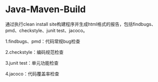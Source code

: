 # Java-Maven-Build

通过执行clean install site构建程序并生成html格式的报告，包括findbugs、pmd、checkstyle、junit test、jacoco。

1.findbugs、pmd：代码常规bug检查

2.checkstyle：编码规范检查

3.junit test：单元功能检查

4.jacoco：代码覆盖率检查
